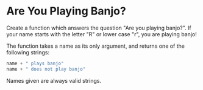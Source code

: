# Are You Playing Banjo?

Create a function which answers the question "Are you playing banjo?".
If your name starts with the letter "R" or lower case "r", you are playing banjo!

The function takes a name as its only argument, and returns one of the following strings:

```java
name + " plays banjo" 
name + " does not play banjo"
```

Names given are always valid strings.
